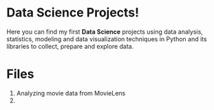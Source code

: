 # Data Science Projects!

Here you can find my first **Data Science** projects using data analysis, statistics, modeling and data visualization techniques in Python and its libraries to collect, prepare and explore data.

# Files

1. Analyzing movie data from MovieLens
2. 
